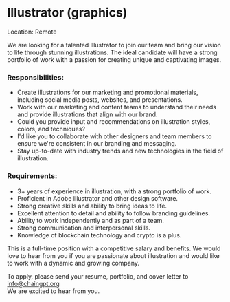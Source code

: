 # Illustrator (graphics)

Location: Remote

We are looking for a talented Illustrator to join our team and bring our vision to life through stunning illustrations. The ideal candidate will have a strong portfolio of work with a passion for creating unique and captivating images.

### Responsibilities:

* Create illustrations for our marketing and promotional materials, including social media posts, websites, and presentations.
* Work with our marketing and content teams to understand their needs and provide illustrations that align with our brand.
* Could you provide input and recommendations on illustration styles, colors, and techniques?
* I'd like you to collaborate with other designers and team members to ensure we're consistent in our branding and messaging.
* Stay up-to-date with industry trends and new technologies in the field of illustration.

### Requirements:

* 3+ years of experience in illustration, with a strong portfolio of work.
* Proficient in Adobe Illustrator and other design software.
* Strong creative skills and ability to bring ideas to life.
* Excellent attention to detail and ability to follow branding guidelines.
* Ability to work independently and as part of a team.
* Strong communication and interpersonal skills.
* Knowledge of blockchain technology and crypto is a plus.

This is a full-time position with a competitive salary and benefits. We would love to hear from you if you are passionate about illustration and would like to work with a dynamic and growing company.

To apply, please send your resume, portfolio, and cover letter to info@chaingpt.org\
We are excited to hear from you.
